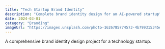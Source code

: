 ```yaml
---
title: "Tech Startup Brand Identity"
description: "Complete brand identity design for an AI-powered startup"
date: 2024-03-01
category: "Branding"
imageUrl: "https://images.unsplash.com/photo-1626785774573-4b799315345d?q=80&w=2942&auto=format&fit=crop"
---
```


A comprehensive brand identity design project for a technology startup. 